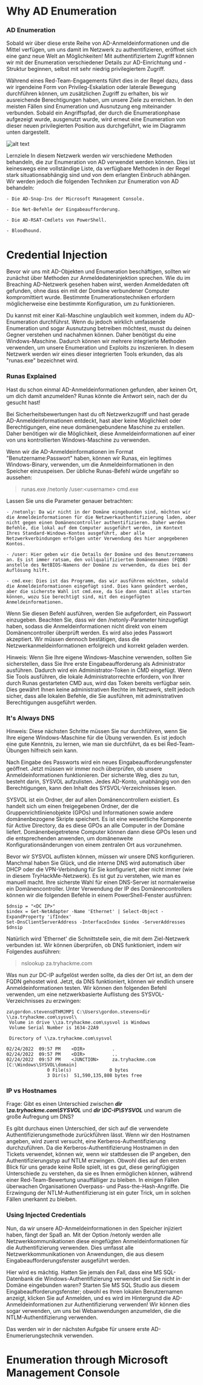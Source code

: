 #  Why AD Enumeration 

### AD Enumeration

Sobald wir über diese erste Reihe von AD-Anmeldeinformationen und die Mittel verfügen, um uns damit im Netzwerk zu authentifizieren, eröffnet sich eine ganz neue Welt an Möglichkeiten! Mit authentifiziertem Zugriff können wir mit der Enumeration verschiedener Details zur AD-Einrichtung und -Struktur beginnen, selbst mit sehr niedrig privilegiertem Zugriff.

Während eines Red-Team-Engagements führt dies in der Regel dazu, dass wir irgendeine Form von Privileg-Eskalation oder laterale Bewegung durchführen können, um zusätzlichen Zugriff zu erhalten, bis wir ausreichende Berechtigungen haben, um unsere Ziele zu erreichen. In den meisten Fällen sind Enumeration und Ausnutzung eng miteinander verbunden. Sobald ein Angriffspfad, der durch die Enumerationphase aufgezeigt wurde, ausgenutzt wurde, wird erneut eine Enumeration von dieser neuen privilegierten Position aus durchgeführt, wie im Diagramm unten dargestellt.

![alt text](images/image1.png)

Lernziele
In diesem Netzwerk werden wir verschiedene Methoden behandeln, die zur Enumeration von AD verwendet werden können. Dies ist keineswegs eine vollständige Liste, da verfügbare Methoden in der Regel stark situationsabhängig sind und von dem erlangten Einbruch abhängen. Wir werden jedoch die folgenden Techniken zur Enumeration von AD behandeln:

    - Die AD-Snap-Ins der Microsoft Management Console.
    
    - Die Net-Befehle der Eingabeaufforderung.
    
    - Die AD-RSAT-Cmdlets von PowerShell.
    
    - Bloodhound.



# Credential Injection 

Bevor wir uns mit AD-Objekten und Enumeration beschäftigen, sollten wir zunächst über Methoden zur Anmeldedateninjektion sprechen. Wie du im Breaching AD-Netzwerk gesehen haben wirst, werden Anmeldedaten oft gefunden, ohne dass ein mit der Domäne verbundener Computer kompromittiert wurde. Bestimmte Enumerationstechniken erfordern möglicherweise eine bestimmte Konfiguration, um zu funktionieren.

Du kannst mit einer Kali-Maschine unglaublich weit kommen, indem du AD-Enumeration durchführst. Wenn du jedoch wirklich umfassende Enumeration und sogar Ausnutzung betreiben möchtest, musst du deinen Gegner verstehen und nachahmen können. Daher benötigst du eine Windows-Maschine. Dadurch können wir mehrere integrierte Methoden verwenden, um unsere Enumeration und Exploits zu inszenieren. In diesem Netzwerk werden wir eines dieser integrierten Tools erkunden, das als "runas.exe" bezeichnet wird.

### Runas Explained

Hast du schon einmal AD-Anmeldeinformationen gefunden, aber keinen Ort, um dich damit anzumelden? Runas könnte die Antwort sein, nach der du gesucht hast!

Bei Sicherheitsbewertungen hast du oft Netzwerkzugriff und hast gerade AD-Anmeldeinformationen entdeckt, hast aber keine Möglichkeit oder Berechtigungen, eine neue domänengebundene Maschine zu erstellen. Daher benötigen wir die Möglichkeit, diese Anmeldeinformationen auf einer von uns kontrollierten Windows-Maschine zu verwenden.

Wenn wir die AD-Anmeldeinformationen im Format "Benutzername:Passwort" haben, können wir Runas, ein legitimes Windows-Binary, verwenden, um die Anmeldeinformationen in den Speicher einzuspeisen. Der übliche Runas-Befehl würde ungefähr so aussehen:

>runas.exe /netonly /user:<domain>\<username> cmd.exe

Lassen Sie uns die Parameter genauer betrachten:

    - /netonly: Da wir nicht in der Domäne eingebunden sind, möchten wir die Anmeldeinformationen für die Netzwerkauthentifizierung laden, aber nicht gegen einen Domänencontroller authentifizieren. Daher werden Befehle, die lokal auf dem Computer ausgeführt werden, im Kontext Ihres Standard-Windows-Kontos ausgeführt, aber alle Netzwerkverbindungen erfolgen unter Verwendung des hier angegebenen Kontos.

    - /user: Hier geben wir die Details der Domäne und des Benutzernamens an. Es ist immer ratsam, den vollqualifizierten Domänennamen (FQDN) anstelle des NetBIOS-Namens der Domäne zu verwenden, da dies bei der Auflösung hilft.

    - cmd.exe: Dies ist das Programm, das wir ausführen möchten, sobald die Anmeldeinformationen eingefügt sind. Dies kann geändert werden, aber die sicherste Wahl ist cmd.exe, da Sie dann damit alles starten können, wozu Sie berechtigt sind, mit den eingefügten Anmeldeinformationen.

Wenn Sie diesen Befehl ausführen, werden Sie aufgefordert, ein Passwort einzugeben. Beachten Sie, dass wir den /netonly-Parameter hinzugefügt haben, sodass die Anmeldeinformationen nicht direkt von einem Domänencontroller überprüft werden. Es wird also jedes Passwort akzeptiert. Wir müssen dennoch bestätigen, dass die Netzwerkanmeldeinformationen erfolgreich und korrekt geladen werden.

Hinweis: Wenn Sie Ihre eigene Windows-Maschine verwenden, sollten Sie sicherstellen, dass Sie Ihre erste Eingabeaufforderung als Administrator ausführen. Dadurch wird ein Administrator-Token in CMD eingefügt. Wenn Sie Tools ausführen, die lokale Administratorrechte erfordern, von Ihrer durch Runas gestarteten CMD aus, wird das Token bereits verfügbar sein. Dies gewährt Ihnen keine administrativen Rechte im Netzwerk, stellt jedoch sicher, dass alle lokalen Befehle, die Sie ausführen, mit administrativen Berechtigungen ausgeführt werden.


### It's Always DNS

Hinweis: Diese nächsten Schritte müssen Sie nur durchführen, wenn Sie Ihre eigene Windows-Maschine für die Übung verwenden. Es ist jedoch eine gute Kenntnis, zu lernen, wie man sie durchführt, da es bei Red-Team-Übungen hilfreich sein kann.

Nach Eingabe des Passworts wird ein neues Eingabeaufforderungsfenster geöffnet. Jetzt müssen wir immer noch überprüfen, ob unsere Anmeldeinformationen funktionieren. Der sicherste Weg, dies zu tun, besteht darin, SYSVOL aufzulisten. Jedes AD-Konto, unabhängig von den Berechtigungen, kann den Inhalt des SYSVOL-Verzeichnisses lesen.

SYSVOL ist ein Ordner, der auf allen Domänencontrollern existiert. Es handelt sich um einen freigegebenen Ordner, der die Gruppenrichtlinienobjekte (GPOs) und Informationen sowie andere domänenbezogene Skripte speichert. Es ist eine wesentliche Komponente für Active Directory, da es diese GPOs an alle Computer in der Domäne liefert. Domänenbeigetretene Computer können dann diese GPOs lesen und die entsprechenden anwenden, um domänenweite Konfigurationsänderungen von einem zentralen Ort aus vorzunehmen.

Bevor wir SYSVOL auflisten können, müssen wir unsere DNS konfigurieren. Manchmal haben Sie Glück, und die interne DNS wird automatisch über DHCP oder die VPN-Verbindung für Sie konfiguriert, aber nicht immer (wie in diesem TryHackMe-Netzwerk). Es ist gut zu verstehen, wie man es manuell macht. Ihre sicherste Wahl für einen DNS-Server ist normalerweise ein Domänencontroller. Unter Verwendung der IP des Domänencontrollers können wir die folgenden Befehle in einem PowerShell-Fenster ausführen:

```
$dnsip = "<DC IP>"
$index = Get-NetAdapter -Name 'Ethernet' | Select-Object -ExpandProperty 'ifIndex'
Set-DnsClientServerAddress -InterfaceIndex $index -ServerAddresses $dnsip
```

Natürlich wird 'Ethernet' die Schnittstelle sein, die mit dem Ziel-Netzwerk verbunden ist. Wir können überprüfen, ob DNS funktioniert, indem wir Folgendes ausführen:

>nslookup za.tryhackme.com

Was nun zur DC-IP aufgelöst werden sollte, da dies der Ort ist, an dem der FQDN gehostet wird. Jetzt, da DNS funktioniert, können wir endlich unsere Anmeldeinformationen testen. Wir können den folgenden Befehl verwenden, um eine netzwerkbasierte Auflistung des SYSVOL-Verzeichnisses zu erzwingen:

```
za\gordon.stevens@THMJMP1 C:\Users\gordon.stevens>dir \\za.tryhackme.com\sysvol\   
 Volume in drive \\za.tryhackme.com\sysvol is Windows                              
 Volume Serial Number is 1634-22A9                                                 
                                                                                   
 Directory of \\za.tryhackme.com\sysvol                                            
                                                                                   
02/24/2022  09:57 PM    <DIR>          .                                           
02/24/2022  09:57 PM    <DIR>          ..                                          
02/24/2022  09:57 PM    <JUNCTION>     za.tryhackme.com [C:\Windows\SYSVOL\domain] 
               0 File(s)              0 bytes                                      
               3 Dir(s)  51,590,135,808 bytes free
```


### IP vs Hostnames

Frage: Gibt es einen Unterschied zwischen ***dir \\za.tryhackme.com\SYSVOL*** und ***dir \\DC-IP\SYSVOL*** und warum die große Aufregung um DNS?

Es gibt durchaus einen Unterschied, der sich auf die verwendete Authentifizierungsmethode zurückführen lässt. Wenn wir den Hostnamen angeben, wird zuerst versucht, eine Kerberos-Authentifizierung durchzuführen. Da die Kerberos-Authentifizierung Hostnamen in den Tickets verwendet, können wir, wenn wir stattdessen die IP angeben, den Authentifizierungstyp auf NTLM erzwingen. Obwohl dies auf den ersten Blick für uns gerade keine Rolle spielt, ist es gut, diese geringfügigen Unterschiede zu verstehen, da sie es Ihnen ermöglichen können, während einer Red-Team-Bewertung unauffälliger zu bleiben. In einigen Fällen überwachen Organisationen Overpass- und Pass-the-Hash-Angriffe. Die Erzwingung der NTLM-Authentifizierung ist ein guter Trick, um in solchen Fällen unerkannt zu bleiben.

### Using Injected Credentials

Nun, da wir unsere AD-Anmeldeinformationen in den Speicher injiziert haben, fängt der Spaß an. Mit der Option /netonly werden alle Netzwerkkommunikationen diese eingefügten Anmeldeinformationen für die Authentifizierung verwenden. Dies umfasst alle Netzwerkkommunikationen von Anwendungen, die aus diesem Eingabeaufforderungsfenster ausgeführt werden.

Hier wird es mächtig. Hatten Sie jemals den Fall, dass eine MS SQL-Datenbank die Windows-Authentifizierung verwendet und Sie nicht in der Domäne eingebunden waren? Starten Sie MS SQL Studio aus diesem Eingabeaufforderungsfenster; obwohl es Ihren lokalen Benutzernamen anzeigt, klicken Sie auf Anmelden, und es wird im Hintergrund die AD-Anmeldeinformationen zur Authentifizierung verwenden! Wir können dies sogar verwenden, um uns bei Webanwendungen anzumelden, die die NTLM-Authentifizierung verwenden.

Das werden wir in der nächsten Aufgabe für unsere erste AD-Enumerierungstechnik verwenden.

# Enumeration through Microsoft Management Console

